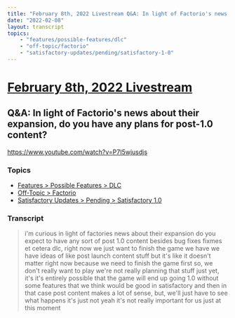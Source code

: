 ```yaml
---
title: "February 8th, 2022 Livestream Q&A: In light of Factorio's news about their expansion, do you have any plans for post-1.0 content?"
date: "2022-02-08"
layout: transcript
topics:
    - "features/possible-features/dlc"
    - "off-topic/factorio"
    - "satisfactory-updates/pending/satisfactory-1-0"
---
```

# [February 8th, 2022 Livestream](../2022-02-08.md)
## Q&A: In light of Factorio's news about their expansion, do you have any plans for post-1.0 content?
https://www.youtube.com/watch?v=P7I5wjusdjs

### Topics
* [Features > Possible Features > DLC](../topics/features/possible-features/dlc.md)
* [Off-Topic > Factorio](../topics/off-topic/factorio.md)
* [Satisfactory Updates > Pending > Satisfactory 1.0](../topics/satisfactory-updates/pending/satisfactory-1-0.md)

### Transcript

> i'm curious in light of factories news about their expansion do you expect to have any sort of post 1.0 content besides bug fixes fixmes et cetera dlc, right now we just want to finish the game we have we have ideas of like post launch content stuff but it's like it doesn't matter right now because we need to finish the game first so, we don't really want to play we're not really planning that stuff just yet, it's it's entirely possible that the game will end up going 1.0 without some features that we think would be good in satisfactory and then in that case post content makes a lot of sense, but, we'll just have to see what happens it's just not yeah it's not really important for us just at this moment
